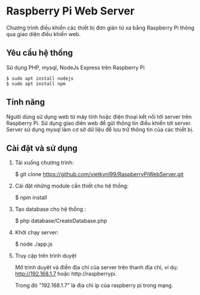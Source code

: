 # Raspberry Pi Web Server

Chương trình điều khiển các thiết bị đơn giản từ xa bằng Raspberry Pi thông qua 
giao diện điều khiển web.

## Yêu cầu hệ thống

Sử dụng PHP, mysql, NodeJs Express trên Raspberry Pi

	$ sudo apt install nodejs
	$ sudo apt install npm

## Tính năng

Người dùng sử dụng web từ máy tính hoặc điện thoại kết nối tới server trên
Raspberry Pi. Sử dụng giao diên web để gửi thông tin điều khiển tới server. Server
sử dụng mysql làm cơ sở dữ liệu để lưu trữ thông tin của các thiết bị.

## Cài đặt và sử dụng

1. Tải xuống chương trình:

	$ git clone https://github.com/vietkynl99/RaspberryPiWebServer.git

2. Cài đặt những module cần thiết cho hệ thống:

	$ npm install

3. Tạo database cho hệ thống : 

	$ php database/CreateDatabase.php

5. Khởi chạy server:

    $ node ./app.js

6. Truy cập trên trình duyệt

    Mở trình duyêt và điền địa chỉ của server trên thanh địa chỉ, ví dụ: http://192.168.1.7 hoặc http://raspberrypi.
    
    Trong đó "192.168.1.7" là địa chỉ ip của raspberry pi trong mạng.